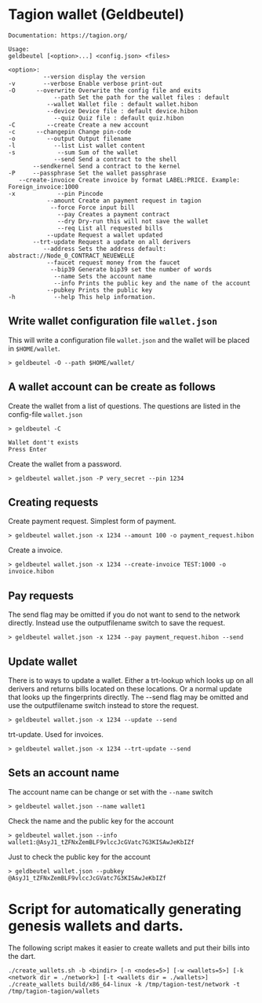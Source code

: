﻿# Tagion wallet (Geldbeutel)

```
Documentation: https://tagion.org/

Usage:
geldbeutel [<option>...] <config.json> <files>

<option>:
          --version display the version
-v        --verbose Enable verbose print-out
-O      --overwrite Overwrite the config file and exits
             --path Set the path for the wallet files : default 
           --wallet Wallet file : default wallet.hibon
           --device Device file : default device.hibon
             --quiz Quiz file : default quiz.hibon
-C         --create Create a new account
-c      --changepin Change pin-code
-o         --output Output filename
-l           --list List wallet content
-s            --sum Sum of the wallet
             --send Send a contract to the shell
       --sendkernel Send a contract to the kernel
-P     --passphrase Set the wallet passphrase
   --create-invoice Create invoice by format LABEL:PRICE. Example: Foreign_invoice:1000
-x            --pin Pincode
           --amount Create an payment request in tagion
            --force Force input bill
              --pay Creates a payment contract
              --dry Dry-run this will not save the wallet
              --req List all requested bills
           --update Request a wallet updated
       --trt-update Request a update on all derivers
          --address Sets the address default: abstract://Node_0_CONTRACT_NEUEWELLE
           --faucet request money from the faucet
            --bip39 Generate bip39 set the number of words
             --name Sets the account name
             --info Prints the public key and the name of the account
           --pubkey Prints the public key
-h           --help This help information.
```

## Write wallet configuration file `wallet.json`
This will write a configuration file `wallet.json` and the wallet will be placed in `$HOME/wallet`.  
```
> geldbeutel -O --path $HOME/wallet/
```

## A wallet account can be create as follows

Create the wallet from a list of questions. The questions are listed in the config-file `wallet.json`
```
> geldbeutel -C

Wallet dont't exists
Press Enter
```
Create the wallet from a password.
```
> geldbeutel wallet.json -P very_secret --pin 1234
```

## Creating requests
Create payment request. Simplest form of payment.
```
> geldbeutel wallet.json -x 1234 --amount 100 -o payment_request.hibon
```
Create a invoice.

```
> geldbeutel wallet.json -x 1234 --create-invoice TEST:1000 -o invoice.hibon
```

## Pay requests
The send flag may be omitted if you do not want to send to the network directly. Instead use the outputfilename switch to save the request.
```
> geldbeutel wallet.json -x 1234 --pay payment_request.hibon --send
```

## Update wallet
There is to ways to update a wallet. Either a trt-lookup which looks up on all derivers and returns bills located on these locations. Or a normal update that looks up the fingerprints directly.
The --send flag may be omitted and use the outputfilename switch instead to store the request.

```
> geldbeutel wallet.json -x 1234 --update --send
```
trt-update. Used for invoices.

```
> geldbeutel wallet.json -x 1234 --trt-update --send
```

## Sets an account name 
The account name can be change or set with the `--name` switch
```
> geldbeutel wallet.json --name wallet1
```
Check the name and the public key for the account
```
> geldbeutel wallet.json --info
wallet1:@AsyJ1_tZFNxZemBLF9vlccJcGVatc7G3KISAwJeKbIZf
```
Just to check the public key for the account
```
> geldbeutel wallet.json --pubkey
@AsyJ1_tZFNxZemBLF9vlccJcGVatc7G3KISAwJeKbIZf
```


# Script for automatically generating genesis wallets and darts.
The following script makes it easier to create wallets and put their bills into the dart.
```
./create_wallets.sh -b <bindir> [-n <nodes=5>] [-w <wallets=5>] [-k <network dir = ./network>] [-t <wallets dir = ./wallets>]
./create_wallets build/x86_64-linux -k /tmp/tagion-test/network -t /tmp/tagion-tagion/wallets
```
